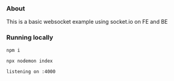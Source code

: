 ### About

This is a basic websocket example using socket.io on FE and BE

### Running locally

`npm i`

`npx nodemon index`

`listening on :4000`
